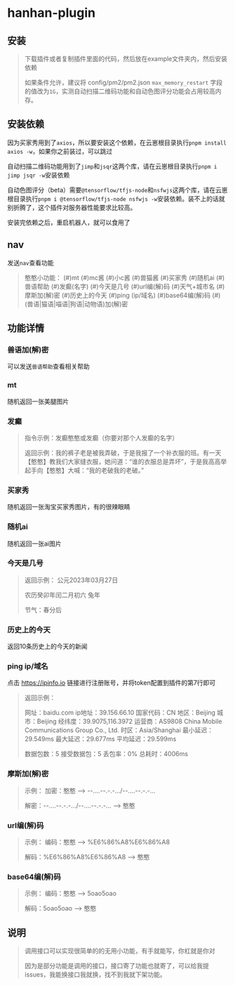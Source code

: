 # hanhan-plugin

## 安装

> 下载插件或者复制插件里面的代码，然后放在example文件夹内，然后安装依赖
> 
> 如果条件允许，建议将 config/pm2/pm2.json `max_memory_restart` 字段的值改为`1G`，实测自动扫描二维码功能和自动色图评分功能会占用较高内存。

## 安装依赖

因为买家秀用到了`axios`，所以要安装这个依赖，在云崽根目录执行`pnpm install axios -w`，如果你之前装过，可以跳过

自动扫描二维码功能用到了`jimp`和`jsqr`这两个库，请在云崽根目录执行`pnpm i jimp jsqr -w`安装依赖

自动色图评分（beta）需要`@tensorflow/tfjs-node`和`nsfwjs`这两个库，请在云崽根目录执行`pnpm i @tensorflow/tfjs-node nsfwjs -w`安装依赖。装不上的话就别折腾了，这个插件对服务器性能要求比较高。

安装完依赖之后，重启机器人，就可以食用了

## nav

发送`nav`查看功能

> 憨憨小功能：
>(#)mt
> (#)mc酱
>(#)小c酱
> (#)兽猫酱
>(#)买家秀
> (#)随机ai
>(#)兽语帮助
> (#)发癫(名字)
>(#)今天是几号
> (#)url编(解)码
> (#)天气+城市名
>(#)摩斯加(解)密
>(#)历史上的今天
> (#)ping (ip/域名)
>(#)base64编(解)码
> (#)(兽语|猫语|喵语|狗语|动物语)加(解)密

## 功能详情

### 兽语加(解)密

可以发送`兽语帮助`查看相关帮助

### mt

随机返回一张美腿图片

### 发癫

> 指令示例：发癫憨憨或发癫（你要对那个人发癫的名字）
>
> 返回示例：我的裤子老是被我弄破，于是我报了一个补衣服的班。有一天【憨憨】教我们大家缝衣服，她问道：“谁的衣服总是弄坏”，于是我高高举起手向【憨憨】大喊：“我的老破我的老破。”

### 买家秀

随机返回一张淘宝买家秀图片，有的很辣眼睛

### 随机ai

随机返回一张ai图片

### 今天是几号

> 返回示例：
> 公元2023年03月27日
>
> 农历癸卯年闰二月初六
> 兔年
>
> 节气：春分后

### 历史上的今天

返回10条历史上的今天的新闻

### ping ip/域名

点击 https://ipinfo.io 链接进行注册账号，并将token配置到插件的第7行即可

> 返回示例：
>
> 网址：baidu.com
>ip地址：39.156.66.10
> 国家代码：CN
>地区：Beijing
> 城市：Beijing
>经纬度：39.9075,116.3972
> 运营商：AS9808 China Mobile Communications Group Co., Ltd.
>时区：Asia/Shanghai
> 最小延迟：29.549ms
>最大延迟：29.677ms
> 平均延迟：29.599ms
>
> 数据包数：5
>接受数据包：5
> 丢包率：0%
>总耗时：4006ms

### 摩斯加(解)密

> 示例：
> 加密：憨憨	-->	--....--.-.-.../--....--.-.-...
>
> 解密：--....--.-.-.../--....--.-.-...	-->	憨憨

### url编(解)码

> 示例：
> 编码：憨憨	-->	%E6%86%A8%E6%86%A8
>
> 解码：%E6%86%A8%E6%86%A8	-->	憨憨

### base64编(解)码

> 示例：
> 编码：憨憨	-->	5oao5oao
>
> 解码：5oao5oao	-->	憨憨

## 说明

> 调用接口可以实现很简单的的无用小功能，有手就能写，你杠就是你对
>
> 因为是部分功能是调用的接口，接口寄了功能也就寄了，可以给我提issues，我能换接口我就换，找不到我就下架功能。
